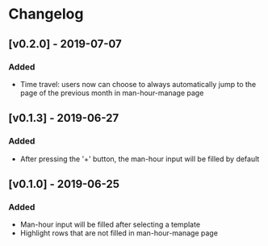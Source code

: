 # Changelog

## [v0.2.0] - 2019-07-07

### Added

- Time travel: users now can choose to always automatically jump to the page of the previous month in man-hour-manage page

## [v0.1.3] - 2019-06-27

### Added

- After pressing the '+' button, the man-hour input will be filled by default


## [v0.1.0] - 2019-06-25

### Added

- Man-hour input will be filled after selecting a template
- Highlight rows that are not filled in man-hour-manage page
